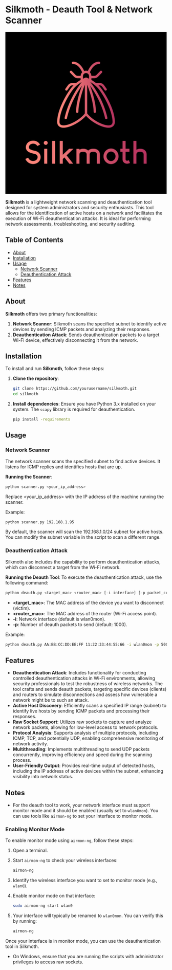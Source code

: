 # Silkmoth - Deauth Tool & Network Scanner

![Silkmoth Sniffer's Logo](logo.jpg)

**Silkmoth** is a lightweight network scanning and deauthentication tool designed for system administrators and security enthusiasts. This tool allows for the identification of active hosts on a network and facilitates the execution of Wi-Fi deauthentication attacks. It is ideal for performing network assessments, troubleshooting, and security auditing.

## Table of Contents

- [About](#about)
- [Installation](#installation)
- [Usage](#usage)
  - [Network Scanner](#network-scanner)
  - [Deauthentication Attack](#deauthentication-attack)
- [Features](#features)
- [Notes](#notes)

## About

**Silkmoth** offers two primary functionalities:
1. **Network Scanner**: Silkmoth scans the specified subnet to identify active devices by sending ICMP packets and analyzing their responses.
2. **Deauthentication Attack**: Sends deauthentication packets to a target Wi-Fi device, effectively disconnecting it from the network.

## Installation

To install and run **Silkmoth**, follow these steps:

1. **Clone the repository**:
    ```bash
    git clone https://github.com/yourusername/silkmoth.git
    cd silkmoth
    ```

2. **Install dependencies**:
    Ensure you have Python 3.x installed on your system. The `scapy` library is required for deauthentication.
    ```bash
    pip install -requirements
    ```

## Usage

### Network Scanner

The network scanner scans the specified subnet to find active devices. It listens for ICMP replies and identifies hosts that are up.

**Running the Scanner**:
```bash
python scanner.py <your_ip_address>
```

Replace <your_ip_address> with the IP address of the machine running the scanner. 

Example:

```bash
python scanner.py 192.168.1.95
```

By default, the scanner will scan the 192.168.1.0/24 subnet for active hosts. You can modify the subnet variable in the script to scan a different range.

### Deauthentication Attack

Silkmoth also includes the capability to perform deauthentication attacks, which can disconnect a target from the Wi-Fi network.

**Running the Deauth Tool**:
To execute the deauthentication attack, use the following command:
```bash
python deauth.py <target_mac> <router_mac> [-i interface] [-p packet_count]
```

- **<target_mac>**: The MAC address of the device you want to disconnect (victim).
- **<router_mac>**: The MAC address of the router (Wi-Fi access point).
- **-i**: Network interface (default is wlan0mon).
- **-p**: Number of deauth packets to send (default: 1000).

Example:

```bash
python deauth.py AA:BB:CC:DD:EE:FF 11:22:33:44:55:66 -i wlan0mon -p 500
```

## Features

- **Deauthentication Attack**: Includes functionality for conducting controlled deauthentication attacks in Wi-Fi environments, allowing security professionals to test the robustness of wireless networks. The tool crafts and sends deauth packets, targeting specific devices (clients) and routers to simulate disconnections and assess how vulnerable a network might be to such an attack.
- **Active Host Discovery**: Efficiently scans a specified IP range (subnet) to identify live hosts by sending ICMP packets and processing their responses.
- **Raw Socket Support**: Utilizes raw sockets to capture and analyze network packets, allowing for low-level access to network protocols.
- **Protocol Analysis**: Supports analysis of multiple protocols, including ICMP, TCP, and potentially UDP, enabling comprehensive monitoring of network activity.
- **Multithreading**: Implements multithreading to send UDP packets concurrently, improving efficiency and speed during the scanning process.
- **User-Friendly Output**: Provides real-time output of detected hosts, including the IP address of active devices within the subnet, enhancing visibility into network status.

## Notes

- For the deauth tool to work, your network interface must support monitor mode and it should be enabled (usually set to `wlan0mon`). You can use tools like `airmon-ng` to set your interface to monitor mode. 

### Enabling Monitor Mode

To enable monitor mode using `airmon-ng`, follow these steps:

1. Open a terminal.
2. Start `airmon-ng` to check your wireless interfaces:

    ```bash
    airmon-ng
    ```

3. Identify the wireless interface you want to set to monitor mode (e.g., `wlan0`).
4. Enable monitor mode on that interface:

    ```bash
    sudo airmon-ng start wlan0
    ```

5. Your interface will typically be renamed to `wlan0mon`. You can verify this by running:

    ```bash
    airmon-ng
    ```

Once your interface is in monitor mode, you can use the deauthentication tool in Silkmoth.

- On Windows, ensure that you are running the scripts with administrator privileges to access raw sockets.

